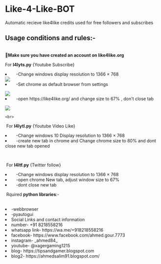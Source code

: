 # Like-4-Like-BOT
Automatic recieve like4like credits used for free followers and subscribes
<h2>Usage conditions and rules:-</h2>
<br>
<b>Make sure you have created an account on like4like.org</b>
<br>
 <p>For <b>l4lyts.py</b> {Youtube Subscribe}</li>
<li>&nbsp;&nbsp;&nbsp;&nbsp;-Change windows display resolution to 1366 × 768</li>
<img src="https://github.com/ahmedsalim91/Like-4-Like-BOT/assets/86109516/a3831bf2-78fd-40f1-a705-fa9d8822c003" />

<li>&nbsp;&nbsp;&nbsp;&nbsp;-Set chrome as default browser from settings</li></p>
<img src="https://github.com/ahmedsalim91/Like-4-Like-BOT/assets/86109516/69a1fa74-03e5-4067-a0df-cc8ce4b0cb84)" />
<li>&nbsp;&nbsp;&nbsp;&nbsp;-open https://like4like.org/ and change size to 67% , don't close tab</li></p>
<img src="https://github.com/ahmedsalim91/Like-4-Like-BOT/assets/86109516/ba73821c-e5ec-400e-aed9-e75f29613155" />

    <br>
<p>&nbsp;For <b>l4lytl.py</b> {Youtube Video Like}
<li>&nbsp;&nbsp;&nbsp;&nbsp;-Change windows 10 Display resolution to 1366 × 768 </li>
<li>&nbsp;&nbsp;&nbsp;&nbsp;-create new tab in chrome and Change chrome size to 80% and dont close new tab opened</li></p>
   <br>
<p>&nbsp;For <b>l4ltf.py</b>  {Twitter follow}</p>
<li>&nbsp;&nbsp;&nbsp;&nbsp;-Change windows display resolution to 1366 × 768 </li>
<li>&nbsp;&nbsp;&nbsp;&nbsp;-open chrome New tab, adjust window size to 67% </li>
<li>&nbsp;&nbsp;&nbsp;&nbsp;-dont close new tab </li>
    </p>
<p>&nbsp;Rquired <b>python libraries</b>:-</p>
<br>
<li>-webbrowser</li>
<li>-pyautogui</li>

<li>Social Links and contact information</li>
<li>number- +91 8218558216</li>
<li>whatsapp link- https://wa.me/+918218558216</li>
<li>facebook- https://www.facebook.com/ahmed.gour.7773</li>
<li>instagram- _ahmed84_</li>
<li>youtube- @xagergaming1215</li>
<li>blog- https://tipsandgamer.blogspot.com</li>
<li>blog2- https://ahmedsalim91.blogspot.com/</li>
